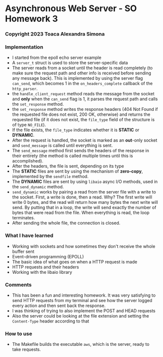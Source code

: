 # Asynchronous Web Server - SO Homework 3
### Copyright 2023 Toaca Alexandra Simona

### Implementation
- I started from the epoll echo server example
- A ```server_t``` struct is used to store the server-specific data
- The server reads from a socket until the header is read completely
(to make sure the request path and other info is received before
sending any message back). This is implemented by using the server flag
```can_send```, which becomes 1 in the ```on_headers_complete``` callback
of the ```http_parser```.
- the ```handle_client_request``` method reads the message from the socket
and **only** when the ```can_send``` flag is 1, it parses the request path
and calls the ```set_response``` method.
- the ```set_response``` method writes the response headers (404 Not Found
if the requested file does not exist, 200 OK, otherwise) and returns
the requested file (if it does not exist, the ```file_type``` field
of the structure is of type ```NO_FILE```).
- If the file exists, the ```file_type``` indicates whether it is **STATIC**
or **DYNAMIC**.
- After the request is handled, the socket is marked as an **out**-only socket
and ```send_message``` is called until everything is sent.
- The ```send_message``` method first sends the headers of the response in their
entirety (the method is called multiple times until this is accomplished).
- After the headers, the file is sent, depending on its type
- The **STATIC** files are sent by using the mechanism of **zero-copy**, 
implemented by the ```sendfile``` method.
- The **DYNAMIC** files are sent by using ```libaio``` async I/O methods, used
in the ```send_dynamic``` method.
- ```send_dynamic``` works by pairing a read from the server file with
a write to the socket. First, a write is done, then a read. Why? The first write
will write 0 bytes, and the read will return how many bytes the next write will
send. By putting that in a loop, the write will send exactly the number of bytes
that were read from the file. When everything is read, the loop terminates.
- After sending the whole file, the connection is closed.

### What I have learned
- Working with sockets and how sometimes they don't receive the whole buffer
sent
- Event-driven programming (EPOLL)
- The basic idea of what goes on when a HTTP request is made
- HTTP requests and their headers
- Working with the libaio library

### Comments
- This has been a fun and interesting homework. It was very
satisfying to send HTTP requests from my terminal and see how the
server logged every action and then sent back the response.
- I was thinking of trying to also implement the POST and HEAD requests
- Also the server could be looking at the file extension and setting
the ```Content-Type``` header according to that

### How to use
- The Makefile builds the executable ```aws```, which is the server,
ready to take requests.



